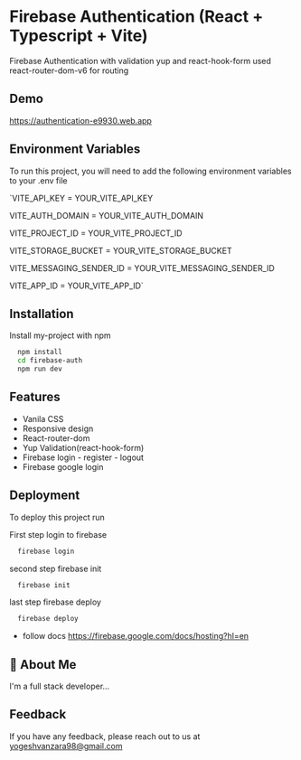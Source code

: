 
# Firebase Authentication (React + Typescript + Vite)

Firebase Authentication with validation yup and react-hook-form
used react-router-dom-v6 for routing 


## Demo

https://authentication-e9930.web.app

## Environment Variables

To run this project, you will need to add the following environment variables to your .env file

`VITE_API_KEY = YOUR_VITE_API_KEY

VITE_AUTH_DOMAIN = YOUR_VITE_AUTH_DOMAIN 

VITE_PROJECT_ID = YOUR_VITE_PROJECT_ID

VITE_STORAGE_BUCKET = YOUR_VITE_STORAGE_BUCKET

VITE_MESSAGING_SENDER_ID = YOUR_VITE_MESSAGING_SENDER_ID 

VITE_APP_ID = YOUR_VITE_APP_ID`


## Installation

Install my-project with npm

```bash
  npm install 
  cd firebase-auth
  npm run dev
```

## Features

- Vanila CSS
- Responsive design
- React-router-dom
- Yup Validation(react-hook-form)
- Firebase login - register - logout
- Firebase google login


## Deployment

To deploy this project run

First step login to firebase
```bash
  firebase login

```
second step  firebase init
```bash
  firebase init
```
last step firebase deploy
```bash
  firebase deploy
```

- follow docs https://firebase.google.com/docs/hosting?hl=en
## 🚀 About Me
I'm a full stack developer...


## Feedback

If you have any feedback, please reach out to us at yogeshvanzara98@gmail.com


